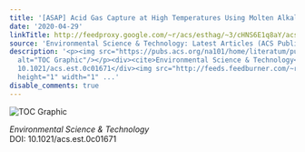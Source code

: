 ```yaml
---
title: '[ASAP] Acid Gas Capture at High Temperatures Using Molten Alkali Metal Borates'
date: '2020-04-29'
linkTitle: http://feedproxy.google.com/~r/acs/esthag/~3/cHNS6E1q8aY/acs.est.0c01671
source: 'Environmental Science & Technology: Latest Articles (ACS Publications)'
description: '<p><img src="https://pubs.acs.org/na101/home/literatum/publisher/achs/journals/content/esthag/0/esthag.ahead-of-print/acs.est.0c01671/20200429/images/medium/es0c01671_0006.gif"
  alt="TOC Graphic"/></p><div><cite>Environmental Science & Technology</cite></div><div>DOI:
  10.1021/acs.est.0c01671</div><img src="http://feeds.feedburner.com/~r/acs/esthag/~4/cHNS6E1q8aY"
  height="1" width="1" ...'
disable_comments: true
---
```

<p><img src="https://pubs.acs.org/na101/home/literatum/publisher/achs/journals/content/esthag/0/esthag.ahead-of-print/acs.est.0c01671/20200429/images/medium/es0c01671_0006.gif" alt="TOC Graphic"/></p><div><cite>Environmental Science & Technology</cite></div><div>DOI: 10.1021/acs.est.0c01671</div><img src="http://feeds.feedburner.com/~r/acs/esthag/~4/cHNS6E1q8aY" height="1" width="1" ...